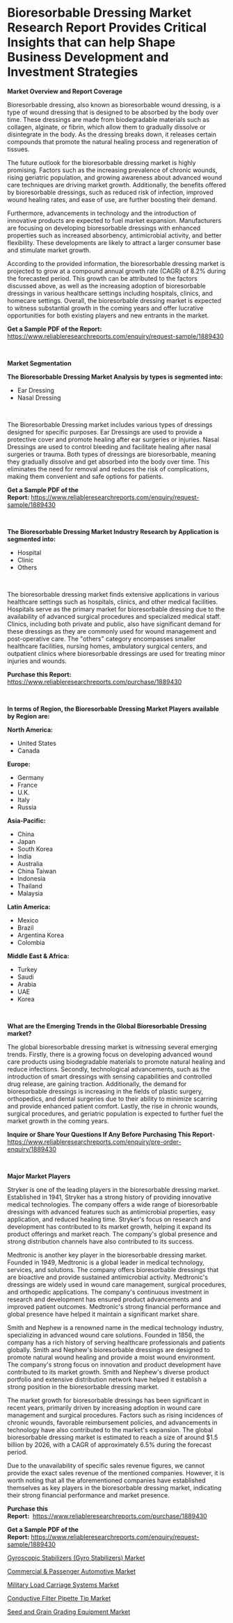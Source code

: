 <p><h1>Bioresorbable Dressing Market Research Report Provides Critical Insights that can help Shape Business Development and Investment Strategies</h1></p><p><strong>Market Overview and Report Coverage</strong></p>
<p><p>Bioresorbable dressing, also known as bioresorbable wound dressing, is a type of wound dressing that is designed to be absorbed by the body over time. These dressings are made from biodegradable materials such as collagen, alginate, or fibrin, which allow them to gradually dissolve or disintegrate in the body. As the dressing breaks down, it releases certain compounds that promote the natural healing process and regeneration of tissues.</p><p>The future outlook for the bioresorbable dressing market is highly promising. Factors such as the increasing prevalence of chronic wounds, rising geriatric population, and growing awareness about advanced wound care techniques are driving market growth. Additionally, the benefits offered by bioresorbable dressings, such as reduced risk of infection, improved wound healing rates, and ease of use, are further boosting their demand.</p><p>Furthermore, advancements in technology and the introduction of innovative products are expected to fuel market expansion. Manufacturers are focusing on developing bioresorbable dressings with enhanced properties such as increased absorbency, antimicrobial activity, and better flexibility. These developments are likely to attract a larger consumer base and stimulate market growth.</p><p>According to the provided information, the bioresorbable dressing market is projected to grow at a compound annual growth rate (CAGR) of 8.2% during the forecasted period. This growth can be attributed to the factors discussed above, as well as the increasing adoption of bioresorbable dressings in various healthcare settings including hospitals, clinics, and homecare settings. Overall, the bioresorbable dressing market is expected to witness substantial growth in the coming years and offer lucrative opportunities for both existing players and new entrants in the market.</p></p>
<p><strong>Get a Sample PDF of the Report:</strong> <a href="https://www.reliableresearchreports.com/enquiry/request-sample/1889430">https://www.reliableresearchreports.com/enquiry/request-sample/1889430</a></p>
<p>&nbsp;</p>
<p><strong>Market Segmentation</strong></p>
<p><strong>The Bioresorbable Dressing Market Analysis by types is segmented into:</strong></p>
<p><ul><li>Ear Dressing</li><li>Nasal Dressing</li></ul></p>
<p>&nbsp;</p>
<p><p>The Bioresorbable Dressing market includes various types of dressings designed for specific purposes. Ear Dressings are used to provide a protective cover and promote healing after ear surgeries or injuries. Nasal Dressings are used to control bleeding and facilitate healing after nasal surgeries or trauma. Both types of dressings are bioresorbable, meaning they gradually dissolve and get absorbed into the body over time. This eliminates the need for removal and reduces the risk of complications, making them convenient and safe options for patients.</p></p>
<p><strong>Get a Sample PDF of the Report:</strong>&nbsp;<a href="https://www.reliableresearchreports.com/enquiry/request-sample/1889430">https://www.reliableresearchreports.com/enquiry/request-sample/1889430</a></p>
<p>&nbsp;</p>
<p><strong>The Bioresorbable Dressing Market Industry Research by Application is segmented into:</strong></p>
<p><ul><li>Hospital</li><li>Clinic</li><li>Others</li></ul></p>
<p>&nbsp;</p>
<p><p>The bioresorbable dressing market finds extensive applications in various healthcare settings such as hospitals, clinics, and other medical facilities. Hospitals serve as the primary market for bioresorbable dressing due to the availability of advanced surgical procedures and specialized medical staff. Clinics, including both private and public, also have significant demand for these dressings as they are commonly used for wound management and post-operative care. The "others" category encompasses smaller healthcare facilities, nursing homes, ambulatory surgical centers, and outpatient clinics where bioresorbable dressings are used for treating minor injuries and wounds.</p></p>
<p><strong>Purchase this Report:</strong>&nbsp; <a href="https://www.reliableresearchreports.com/purchase/1889430">https://www.reliableresearchreports.com/purchase/1889430</a></p>
<p>&nbsp;</p>
<p><strong>In terms of Region, the Bioresorbable Dressing Market Players available by Region are:</strong></p>
<p>
    <p> <strong> North America: </strong>
        <ul>
            <li>United States</li>
            <li>Canada</li>
        </ul>
        </p> 
    <p> <strong> Europe: </strong>
        <ul>
            <li>Germany</li>
            <li>France</li>
            <li>U.K.</li>
            <li>Italy</li>
            <li>Russia</li>
        </ul>
        </p> 
    <p> <strong> Asia-Pacific: </strong>
        <ul>
            <li>China</li>
            <li>Japan</li>
            <li>South Korea</li>
            <li>India</li>
            <li>Australia</li>
            <li>China Taiwan</li>
            <li>Indonesia</li>
            <li>Thailand</li>
            <li>Malaysia</li>
        </ul>
        </p> 
    <p> <strong> Latin America: </strong>
        <ul>
            <li>Mexico</li>
            <li>Brazil</li>
            <li>Argentina Korea</li>
            <li>Colombia</li>
        </ul>
        </p> 
    <p> <strong> Middle East & Africa: </strong>
        <ul>
            <li>Turkey</li>
            <li>Saudi</li>
            <li>Arabia</li>
            <li>UAE</li>
            <li>Korea</li>
        </ul>
    </p>
    </p>
<p>&nbsp;</p>
<p><strong>What are the Emerging Trends in the Global Bioresorbable Dressing market?</strong></p>
<p><p>The global bioresorbable dressing market is witnessing several emerging trends. Firstly, there is a growing focus on developing advanced wound care products using biodegradable materials to promote natural healing and reduce infections. Secondly, technological advancements, such as the introduction of smart dressings with sensing capabilities and controlled drug release, are gaining traction. Additionally, the demand for bioresorbable dressings is increasing in the fields of plastic surgery, orthopedics, and dental surgeries due to their ability to minimize scarring and provide enhanced patient comfort. Lastly, the rise in chronic wounds, surgical procedures, and geriatric population is expected to further fuel the market growth in the coming years.</p></p>
<p><strong>Inquire or Share Your Questions If Any Before Purchasing This Report</strong>- <a href="https://www.reliableresearchreports.com/enquiry/pre-order-enquiry/1889430">https://www.reliableresearchreports.com/enquiry/pre-order-enquiry/1889430</a></p>
<p>&nbsp;</p>
<p><strong>Major Market Players</strong></p>
<p><p>Stryker is one of the leading players in the bioresorbable dressing market. Established in 1941, Stryker has a strong history of providing innovative medical technologies. The company offers a wide range of bioresorbable dressings with advanced features such as antimicrobial properties, easy application, and reduced healing time. Stryker's focus on research and development has contributed to its market growth, helping it expand its product offerings and market reach. The company's global presence and strong distribution channels have also contributed to its success.</p><p>Medtronic is another key player in the bioresorbable dressing market. Founded in 1949, Medtronic is a global leader in medical technology, services, and solutions. The company offers bioresorbable dressings that are bioactive and provide sustained antimicrobial activity. Medtronic's dressings are widely used in wound care management, surgical procedures, and orthopedic applications. The company's continuous investment in research and development has ensured product advancements and improved patient outcomes. Medtronic's strong financial performance and global presence have helped it maintain a significant market share.</p><p>Smith and Nephew is a renowned name in the medical technology industry, specializing in advanced wound care solutions. Founded in 1856, the company has a rich history of serving healthcare professionals and patients globally. Smith and Nephew's bioresorbable dressings are designed to promote natural wound healing and provide a moist wound environment. The company's strong focus on innovation and product development have contributed to its market growth. Smith and Nephew's diverse product portfolio and extensive distribution network have helped it establish a strong position in the bioresorbable dressing market.</p><p>The market growth for bioresorbable dressings has been significant in recent years, primarily driven by increasing adoption in wound care management and surgical procedures. Factors such as rising incidences of chronic wounds, favorable reimbursement policies, and advancements in technology have also contributed to the market's expansion. The global bioresorbable dressing market is estimated to reach a size of around $1.5 billion by 2026, with a CAGR of approximately 6.5% during the forecast period.</p><p>Due to the unavailability of specific sales revenue figures, we cannot provide the exact sales revenue of the mentioned companies. However, it is worth noting that all the aforementioned companies have established themselves as key players in the bioresorbable dressing market, indicating their strong financial performance and market presence.</p></p>
<p><strong>Purchase this Report:</strong>&nbsp;&nbsp;<a href="https://www.reliableresearchreports.com/purchase/1889430">https://www.reliableresearchreports.com/purchase/1889430</a></p>
<p></p>
<p><strong>Get a Sample PDF of the Report:</strong>&nbsp;<a href="https://www.reliableresearchreports.com/enquiry/request-sample/1889430">https://www.reliableresearchreports.com/enquiry/request-sample/1889430</a></p>
<p><p><a href="https://medium.com/@gabriellemcgrath66/gyroscopic-stabilizers-gyro-stabilizers-market-insight-market-trends-growth-forecasted-from-bdc2f75b8af7">Gyroscopic Stabilizers (Gyro Stabilizers) Market</a></p><p><a href="https://medium.com/@deirdreclark76/commercial-passenger-automotive-market-insights-into-market-cagr-market-trends-and-growth-92417968f81d">Commercial & Passenger Automotive Market</a></p><p><a href="https://medium.com/@carolclarkson766/military-load-carriage-systems-market-size-reveals-the-best-marketing-channels-in-global-industry-529feadc84f1">Military Load Carriage Systems Market</a></p><p><a href="https://github.com/melchekhinf/Market-Research-Report-List-1/blob/main/conductive-filter-pipette-tip-market.md">Conductive Filter Pipette Tip Market</a></p><p><a href="https://github.com/sndrkn/Market-Research-Report-List-1/blob/main/seed-and-grain-grading-equipment-market.md">Seed and Grain Grading Equipment Market</a></p></p>